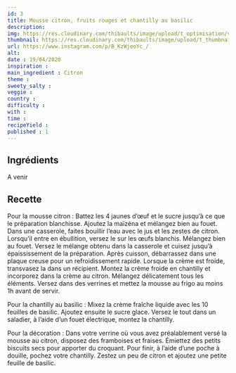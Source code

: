 ```yaml
---
id: 3
title: Mousse citron, fruits rouges et chantilly au basilic
description: 
img: https://res.cloudinary.com/thibaults/image/upload/t_optimisation/v1600517796/Recipes/20200419_mousse_citron.jpg
thumbnail: https://res.cloudinary.com/thibaults/image/upload/t_thumbnail_josie/v1600517796/Recipes/20200419_mousse_citron.jpg
url: https://www.instagram.com/p/B_KzWjeoYc_/
alt: 
date : 19/04/2020
inspiration :
main_ingredient : Citron
theme : 
sweety_salty : 
veggie : 
country :
difficulty :
with : 
time : 
recipeYield : 
published : 1
---
```


## Ingrédients

A venir

## Recette
 Pour la mousse citron :
 Battez les 4 jaunes d’œuf et le sucre jusqu’à ce que le préparation blanchisse.
 Ajoutez la maïzéna et mélangez bien au fouet.
 Dans une casserole, faites bouillir l’eau avec le jus et les zestes de citron. Lorsqu’il entre en ébullition, versez le sur les œufs blanchis. Mélangez bien au fouet.
 Versez le mélange obtenu dans la casserole et cuisez jusqu’à épaississement de la préparation.
 Après cuisson, débarrassez dans une plaque creuse pour un refroidissement rapide.
 Lorsque la crème est froide, transvasez la dans un récipient.
 Montez la crème froide en chantilly et incorporez dans la crème au citron.
 Mélangez délicatement tous les éléments.
 Versez dans des verrines et mettez la mousse au frigo au moins 1h avant de servir.
 
 Pour la chantilly au basilic :
 Mixez la crème fraîche liquide avec les 10 feuilles de basilic. Ajoutez ensuite le sucre glace.
 Versez le tout dans un saladier, à l’aide d’un fouet électrique, montez la chantilly.
 
 Pour la décoration :
 Dans votre verrine où vous avez préalablement versé la mousse au citron, disposez des framboises et fraises. Émiettez des petits biscuits secs pour apporter du croquant.
 Pour finir, à l’aide d’une poche à douille, pochez votre chantilly. Zestez un peu de citron et ajoutez une petite feuille de basilic.